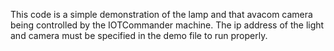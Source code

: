 This code is a simple demonstration of the lamp and that avacom camera being controlled by the IOTCommander machine.  The ip address of the light and camera must be specified in the demo file to run properly.
